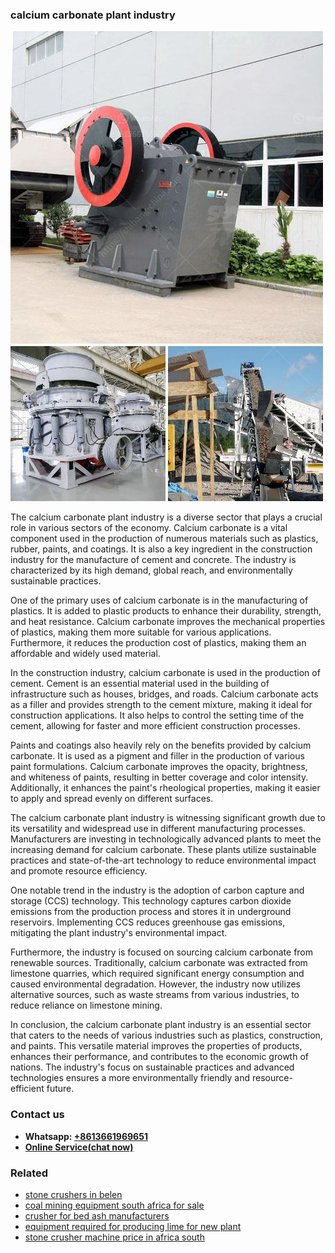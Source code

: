 <h3>calcium carbonate plant industry</h3><img src='1702260045.jpg' alt=''><p>The calcium carbonate plant industry is a diverse sector that plays a crucial role in various sectors of the economy. Calcium carbonate is a vital component used in the production of numerous materials such as plastics, rubber, paints, and coatings. It is also a key ingredient in the construction industry for the manufacture of cement and concrete. The industry is characterized by its high demand, global reach, and environmentally sustainable practices.</p><p>One of the primary uses of calcium carbonate is in the manufacturing of plastics. It is added to plastic products to enhance their durability, strength, and heat resistance. Calcium carbonate improves the mechanical properties of plastics, making them more suitable for various applications. Furthermore, it reduces the production cost of plastics, making them an affordable and widely used material.</p><p>In the construction industry, calcium carbonate is used in the production of cement. Cement is an essential material used in the building of infrastructure such as houses, bridges, and roads. Calcium carbonate acts as a filler and provides strength to the cement mixture, making it ideal for construction applications. It also helps to control the setting time of the cement, allowing for faster and more efficient construction processes.</p><p>Paints and coatings also heavily rely on the benefits provided by calcium carbonate. It is used as a pigment and filler in the production of various paint formulations. Calcium carbonate improves the opacity, brightness, and whiteness of paints, resulting in better coverage and color intensity. Additionally, it enhances the paint's rheological properties, making it easier to apply and spread evenly on different surfaces.</p><p>The calcium carbonate plant industry is witnessing significant growth due to its versatility and widespread use in different manufacturing processes. Manufacturers are investing in technologically advanced plants to meet the increasing demand for calcium carbonate. These plants utilize sustainable practices and state-of-the-art technology to reduce environmental impact and promote resource efficiency.</p><p>One notable trend in the industry is the adoption of carbon capture and storage (CCS) technology. This technology captures carbon dioxide emissions from the production process and stores it in underground reservoirs. Implementing CCS reduces greenhouse gas emissions, mitigating the plant industry's environmental impact.</p><p>Furthermore, the industry is focused on sourcing calcium carbonate from renewable sources. Traditionally, calcium carbonate was extracted from limestone quarries, which required significant energy consumption and caused environmental degradation. However, the industry now utilizes alternative sources, such as waste streams from various industries, to reduce reliance on limestone mining.</p><p>In conclusion, the calcium carbonate plant industry is an essential sector that caters to the needs of various industries such as plastics, construction, and paints. This versatile material improves the properties of products, enhances their performance, and contributes to the economic growth of nations. The industry's focus on sustainable practices and advanced technologies ensures a more environmentally friendly and resource-efficient future.</p><h3>Contact us</h3><ul><li><strong>Whatsapp:&nbsp;<a href="https://wa.me/8613661969651">+8613661969651</a></strong></li><li><a href="https://swt.shibang-china.com/?git&amp;zhl&amp;calcium carbonate plant industry"><strong>Online Service(chat now)</strong></a></li></ul><h3>Related</h3><ul><li><a href='stone crushers in belen.md'>stone crushers in belen</a></li><li><a href='coal mining equipment south africa for sale.md'>coal mining equipment south africa for sale</a></li><li><a href='crusher for bed ash manufacturers.md'>crusher for bed ash manufacturers</a></li><li><a href='equipment required for producing lime for new plant.md'>equipment required for producing lime for new plant</a></li><li><a href='stone crusher machine price in africa south.md'>stone crusher machine price in africa south</a></li></ul>